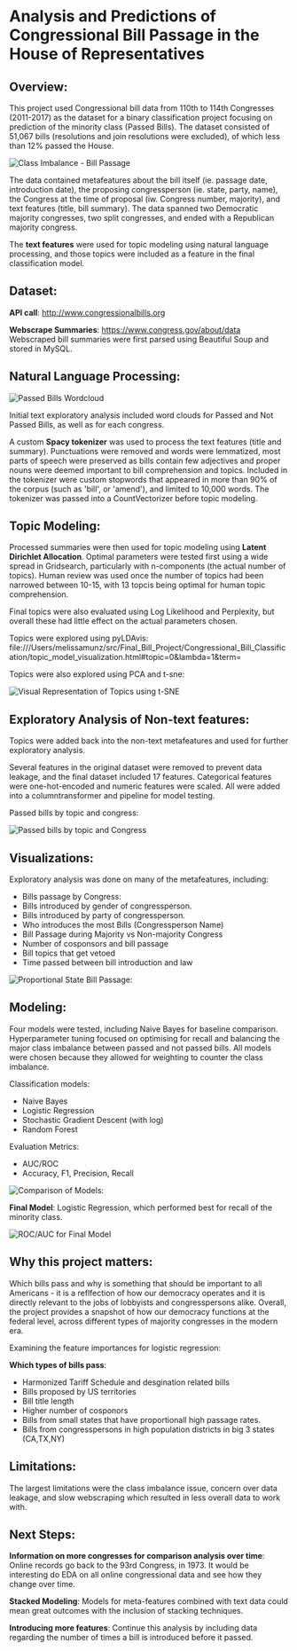 # Analysis and Predictions of Congressional Bill Passage in the House of Representatives

## Overview:  
This project used Congressional bill data from 110th to 114th Congresses (2011-2017) as the dataset for a binary classification project focusing on prediction of the minority class (Passed Bills). The dataset consisted of 51,067 bills (resolutions and join resolutions were excluded), of which less than 12% passed the House. 

![Class Imbalance - Bill Passage](https://github.com/mellymillionz/Congressional_Bill_Passage_Analysis/blob/master/Visualizations/Bill_Split_2.png)

The data contained metafeatures about the bill itself (ie. passage date, introduction date), the proposing congressperson (ie. state, party, name), the Congress at the time of proposal (iw. Congress number, majority), and  text features (title, bill summary). The data spanned two Democratic majority congresses, two split congresses, and ended with a Republican majority congress.

The **text features** were used for topic modeling using natural language processing, and those topics were included as a feature in the final classification model.

## Dataset:

**API call**: http://www.congressionalbills.org

**Webscrape Summaries**: https://www.congress.gov/about/data
Webscraped bill summaries were first parsed using Beautiful Soup and stored in MySQL.

## Natural Language Processing:

![Passed Bills Wordcloud](https://github.com/mellymillionz/Congressional_Bill_Passage_Analysis/blob/master/Visualizations/passed_wordcloud.png)

Initial text exploratory analysis included word clouds for Passed and Not Passed Bills, as well as for each congress.

A custom **Spacy tokenizer** was used to process the text features (title and summary). Punctuations were removed and words were lemmatized, most parts of speech were preserved as bills contain few adjectives and proper nouns were deemed important to bill comprehension and topics. Included in the tokenizer were custom stopwords that appeared in more than 90% of the corpus (such as 'bill', or 'amend'), and limited to 10,000 words. The tokenizer was passed into a CountVectorizer before topic modeling.

## Topic Modeling: 
Processed summaries were then used for topic modeling using **Latent Dirichlet Allocation**. Optimal parameters were tested first using a wide spread in Gridsearch, particularly with n-components (the actual number of topics). Human review was used once the number of topics had been narrowed between 10-15, with 13 topcis being optimal for human topic comprehension.

Final topics were also evaluated using Log Likelihood and Perplexity, but overall these had little effect on the actual parameters chosen.

Topics were explored using pyLDAvis: file:///Users/melissamunz/src/Final_Bill_Project/Congressional_Bill_Classification/topic_model_visualization.html#topic=0&lambda=1&term=

Topics were also explored using PCA and t-sne:

![Visual Representation of Topics using t-SNE](https://github.com/mellymillionz/Congressional_Bill_Passage_Analysis/blob/master/Visualizations/t-sne_topics.png)


## Exploratory Analysis of Non-text features:
Topics were added back into the non-text metafeatures and used for further exploratory analysis. 

Several features in the original dataset were removed to prevent data leakage, and the final dataset included 17 features. Categorical features were one-hot-encoded and numeric features were scaled. All were added into a columntransformer and pipeline for model testing.

Passed bills by topic and congress:

![Passed bills by topic and Congress](https://github.com/mellymillionz/Congressional_Bill_Passage_Analysis/blob/master/Visualizations/topic_by_congress_passed.png)


## Visualizations:

Exploratory analysis was done on many of the metafeatures, including:
- Bills passage by Congress:
- Bills introduced by gender of congressperson.
- Bills introduced by party of congressperson.
- Who introduces the most Bills (Congressperson Name)
- Bill Passage during Majority vs Non-majority Congress
- Number of cosponsors and bill passage
- Bill topics that get vetoed
- Time passed between bill introduction and law

![Proportional State Bill Passage:](https://github.com/mellymillionz/Congressional_Bill_Passage_Analysis/blob/master/Visualizations/topic_by_congress_passed.png)

## Modeling:

Four models were tested, including Naive Bayes for baseline comparison. Hyperparameter tuning focused on optimising for recall and balancing the major class imbalance between passed and not passed bills. All models were chosen because they allowed for weighting to counter the class imbalance.

Classification models:
- Naive Bayes
- Logistic Regression
- Stochastic Gradient Descent (with log)
- Random Forest

Evaluation Metrics: 
- AUC/ROC
- Accuracy, F1, Precision, Recall

![Comparison of Models:](https://github.com/mellymillionz/Congressional_Bill_Passage_Analysis/blob/master/Visualizations/model_compare_chart.png)

**Final Model**: Logistic Regression, which performed best for recall of the minority class.

![ROC/AUC for Final Model](https://github.com/mellymillionz/Congressional_Bill_Passage_Analysis/blob/master/Visualizations/ROC_Logreg.png)


## Why this project matters: 
Which bills pass and why is something that should be important to all Americans - it is a reflfection of how our democracy operates and it is directly relevant to the jobs of lobbyists and congresspersons alike. Overall, the project provides a snapshot of how our democracy functions at the federal level, across different types of majority congresses in the modern era. 

Examining the feature importances for logistic regression:

**Which types of bills pass**:
- Harmonized Tariff Schedule and desgination related bills
- Bills proposed by US territories
- Bill title length
- Higher number of cosponors
- Bills from small states that have proportionall high passage rates.
- Bills from congresspersons in high population districts in big 3 states (CA,TX,NY)

## Limitations: 

The largest limitations were the class imbalance issue, concern over data leakage, and slow webscraping which resulted in less overall data to work with.

## Next Steps:

**Information on more congresses for comparison analysis over time**: Online records go back to the 93rd Congress, in 1973. It would be interesting do EDA on all online congressional data and see how they change over time.

**Stacked Modeling**: Models for meta-features combined with text data could mean great outcomes with the inclusion of stacking techniques.

**Introducing more features**: Continue this analysis by including data regarding the number of times a bill is introduced before it passed.

